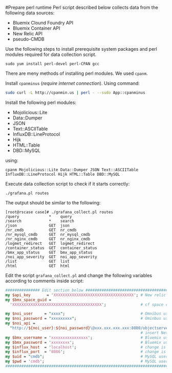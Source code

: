 #Prepare perl runtime
Perl script described below collects data from the following data sources:

- Bluemix Clound Foundry API
- Bluemix Container API
- New Relic API
- pseudo-CMDB
 
Use the following steps to install prerequisite system packages and perl modules required for data collection script.


	sudo yum install perl-devel perl-CPAN gcc

There are meny methods of installing perl modules. We used `cpanm`.

Install `cpanminus` (_require internet connection_). Using command:
```sh
sudo curl -L http://cpanmin.us | perl - --sudo App::cpanminus
```
Install the following perl modules:

- Mojolicious::Lite 
- Data::Dumper 
- JSON 
- Text::ASCIITable 
- InfluxDB::LineProtocol 
- Hijk 
- HTML::Table 
- DBD::MySQL

using:

	cpanm Mojolicious::Lite Data::Dumper JSON Text::ASCIITable InfluxDB::LineProtocol Hijk HTML::Table DBD::MySQL


Execute data collection script to check if it starts correctly:

	./grafana.pl routes

The output should be similar to the following:


	[root@rscase case]# ./grafana_collect.pl routes
	/query             *    query
	/search            *    search
	/json              GET  json
	/nr_cmdb           GET  nr_cmdb
	/nr_mysql_cmdb     GET  nr_mysql_cmdb
	/nr_nginx_cmdb     GET  nr_nginx_cmdb
	/logmet_redirect   GET  logmet_redirect
	/container_status  GET  container_status
	/bmx_app_status    GET  bmx_app_status
	/noi_app_severity  GET  noi_app_severity
	/list              GET  list
	/html              GET  html

Edit the script `grafana_collect.pl` and change the following variables according to comments inside script:

```perl
############### Edit section below ###############################################################
my $api_key       = 'XXXXXXXXXXXXXXXXXXXXXXXXXXXXXXXXXXX'; # New relic API Key
my $bmx_space_guid =
  'XXXXXXXXXXXXXXXXXXXXXXXXXXXXXXXXXXXXXXX';               # cf space cloudnative-dev --guid

my $noi_user     = "xxxx";                                 # Omnibus user
my $noi_password = "xxxxxxxxx";                            # Ominbus user password
my $noi_api =
  "http://${noi_user}:${noi_password}\@xxx.xxx.xxx.xxx:8080/objectserver/restapi/sql/factory/";
                                                           # insert Netcool Omnibus IP address above
my $bmx_username = 'xxxxxxxxxxxxxxxx';                     # Bluemix user id
my $bmx_password = 'xxxxxxxx';                             # Bluemix user password
my $influx_host  = 'localhost';                            # change is InfluxDB is installed remotely
my $influx_port  = '8086';                                 # change is Inlfux DB port is non-default
my $uid = "cmdb";                                          # MySQL user for CMDB database
my $pwd = 'cmdb';                                          # MySQL user password
##########################################################################################
```

